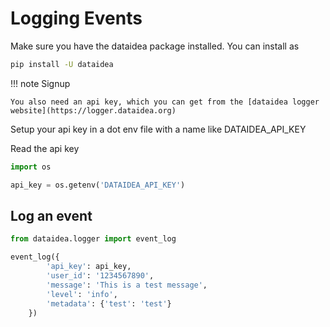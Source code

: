 # Logging Events 

Make sure you have the dataidea package installed. You can install as 

```sh title="Install DATAIDEA"
pip install -U dataidea
```

!!! note Signup

    You also need an api key, which you can get from the [dataidea logger website](https://logger.dataidea.org)

Setup your api key in a dot env file with a name like DATAIDEA_API_KEY

Read the api key

```py title="Get API Key" hl_lines="3"
import os 

api_key = os.getenv('DATAIDEA_API_KEY')
```

## Log an event

```py title="Log an event"
from dataidea.logger import event_log

event_log({
        'api_key': api_key,
        'user_id': '1234567890',
        'message': 'This is a test message',
        'level': 'info',
        'metadata': {'test': 'test'}
    })
```
